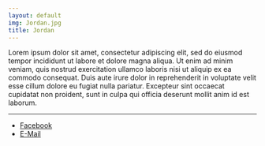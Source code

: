 ```yaml
---
layout: default
img: Jordan.jpg
title: Jordan
---
```


Lorem ipsum dolor sit amet, consectetur adipiscing elit, sed do eiusmod tempor incididunt ut labore et dolore magna aliqua. Ut enim ad minim veniam, quis nostrud exercitation ullamco laboris nisi ut aliquip ex ea commodo consequat. Duis aute irure dolor in reprehenderit in voluptate velit esse cillum dolore eu fugiat nulla pariatur. Excepteur sint occaecat cupidatat non proident, sunt in culpa qui officia deserunt mollit anim id est laborum.


<hr class="intro-divider">
<div>
  <ul class="list-inline">
    <li>
      <a href="https://www.facebook.com/jcsullivan22" class="btn btn-default btn-md" target="_blank">
      <i class="fa fa-facebook fa-fw"></i> <span class="network-name">Facebook</span></a>
    </li>
    <li>
      <a href="mailto:jordan@sullivans.co" class="btn btn-default btn-md" target="_blank">
      <i class="fa fa-envelope fa-fw"></i><span class="network-name">E-Mail</span></a>
    </li>
  </ul>
</div>

